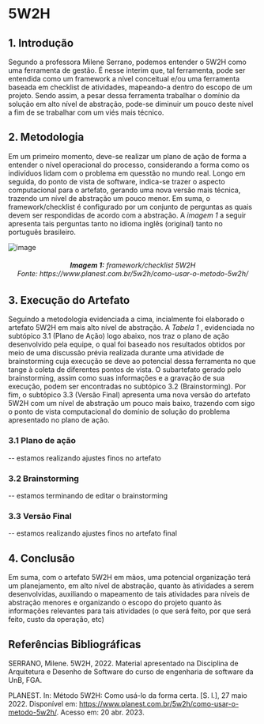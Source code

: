 # 5W2H

## 1. Introdução 
Segundo a professora Milene Serrano, podemos entender o 5W2H como uma ferramenta de gestão. É nesse interim que, tal ferramenta, pode ser entendida como um framework
a nível conceitual e/ou uma ferramenta baseada em checklist de atividades, mapeando-a dentro do escopo de um projeto. Sendo assim, a pesar dessa ferramenta trabalhar 
o domínio da solução em alto nível de abstração, pode-se diminuir um pouco deste nível a fim de se trabalhar com um viés mais técnico.

## 2. Metodologia
Em um primeiro momento, deve-se realizar um plano de ação de forma a entender o nível operacional do processo, considerando a forma como os indivíduos lidam com o
problema em quesstão no mundo real. Longo em seguida, do ponto de vista de software, indica-se trazer o aspecto computacional para o artefato, gerando uma nova versão mais técnica, trazendo um nível 
de abstração um pouco menor. Em suma, o framework/checklist é configurado por um conjunto de perguntas as quais devem ser respondidas de acordo com a abstração. A <i> 
imagem 1 </i> a seguir apresenta tais perguntas tanto no idioma inglês (original) tanto no português brasileiro.

![image](https://user-images.githubusercontent.com/72039007/233806979-a6002f84-a73b-478a-8b71-b74ae4502711.png)
<h6 align='center'> <b>Imagem 1:</b> framework/checklist 5W2H <br> Fonte: https://www.planest.com.br/5w2h/como-usar-o-metodo-5w2h/ </h6>

## 3. Execução do Artefato
Seguindo a metodologia evidenciada a cima, incialmente foi elaborado o artefato 5W2H em mais alto nível de abstração. A <i> Tabela 1 </i>, evidenciada no subtópico 
3.1 (Plano de Ação) logo abaixo, nos traz o plano de ação desenvolvido pela equipe, o qual foi baseado nos resultados obtidos por meio de uma discussão prévia realizada
durante uma atividade de brainstorming cuja execução se deve ao potencial dessa ferramenta no que tange à coleta de diferentes pontos de vista. O subartefato gerado
pelo brainstorming, assim como suas informações e a gravação de sua execução, podem ser encontradas no subtópico 3.2 (Brainstorming). Por fim, o subtópico 3.3 (Versão
Final) apresenta uma nova versão do artefato 5W2H com um nível de abstração um pouco mais baixo, trazendo com sigo o ponto de vista computacional do domínio de solução
do problema apresentado no plano de ação.

### 3.1 Plano de ação

-- estamos realizando ajustes finos no artefato 

### 3.2 Brainstorming

-- estamos terminando de editar o brainstorming

### 3.3 Versão Final

-- estamos realizando ajustes finos no artefato final

## 4. Conclusão
Em suma, com o artefato 5W2H em mãos, uma potencial organização terá um planejamento, em alto nível de abstração, quanto às atividades a serem desenvolvidas, auxiliando
o mapeamento de tais atividades para níveis de abstração menores e organizando o escopo do projeto quanto às informações relevantes para tais atividades (o que será feito,
por que será feito, custo da operação, etc)
  
## Referências Bibliográficas

SERRANO, Milene. 5W2H, 2022. Material apresentado na Disciplina de Arquitetura e Desenho de Software do curso de engenharia de software da UnB, FGA.

PLANEST. In: Método 5W2H: Como usá-lo da forma certa. [S. l.], 27 maio 2022. 
Disponível em: https://www.planest.com.br/5w2h/como-usar-o-metodo-5w2h/. Acesso em: 20 abr. 2023.
